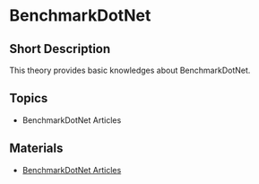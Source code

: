 # BenchmarkDotNet

## Short Description

This theory provides basic knowledges about BenchmarkDotNet.

## Topics

* BenchmarkDotNet Articles

## Materials

* [BenchmarkDotNet Articles](https://benchmarkdotnet.org/)
